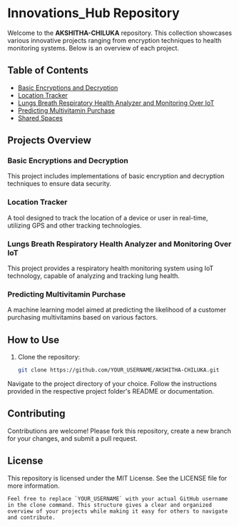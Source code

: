 # **Innovations_Hub Repository**

Welcome to the **AKSHITHA-CHILUKA** repository. This collection showcases various innovative projects ranging from encryption techniques to health monitoring systems. Below is an overview of each project.

## **Table of Contents**
- [Basic Encryptions and Decryption](#basic-encryptions-and-decryption)
- [Location Tracker](#location-tracker)
- [Lungs Breath Respiratory Health Analyzer and Monitoring Over IoT](#lungs-breath-respiratory-health-analyzer-and-monitoring-over-iot)
- [Predicting Multivitamin Purchase](#predicting-multivitamin-purchase)
- [Shared Spaces](#shared-spaces)

## **Projects Overview**


### **Basic Encryptions and Decryption**
This project includes implementations of basic encryption and decryption techniques to ensure data security.

### **Location Tracker**
A tool designed to track the location of a device or user in real-time, utilizing GPS and other tracking technologies.

### **Lungs Breath Respiratory Health Analyzer and Monitoring Over IoT**
This project provides a respiratory health monitoring system using IoT technology, capable of analyzing and tracking lung health.

### **Predicting Multivitamin Purchase**
A machine learning model aimed at predicting the likelihood of a customer purchasing multivitamins based on various factors.


## **How to Use**
1. Clone the repository:  
   ```bash
   git clone https://github.com/YOUR_USERNAME/AKSHITHA-CHILUKA.git
   ```
Navigate to the project directory of your choice.
Follow the instructions provided in the respective project folder's README or documentation.
## Contributing
Contributions are welcome! Please fork this repository, create a new branch for your changes, and submit a pull request.

## License
This repository is licensed under the MIT License. See the LICENSE file for more information.
```vbnet
Feel free to replace `YOUR_USERNAME` with your actual GitHub username in the clone command. This structure gives a clear and organized overview of your projects while making it easy for others to navigate and contribute.
```
